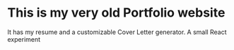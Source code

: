 # This is my very old Portfolio website
It has my resume and a customizable Cover Letter generator. 
A small React experiment
